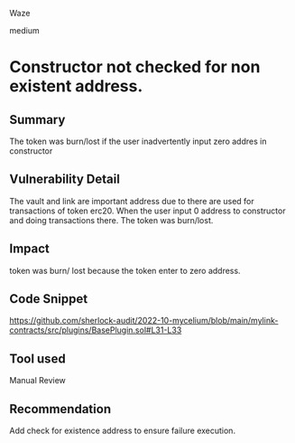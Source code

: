 Waze

medium

# Constructor not checked for non existent address.

## Summary
The token was burn/lost if the user inadvertently input zero addres in constructor 

## Vulnerability Detail
The vault and link are important address due to there are used for transactions of token erc20. When the user input 0 address to constructor and doing transactions there. The token was burn/lost.

## Impact
token was burn/ lost because the token enter to zero address.

## Code Snippet

https://github.com/sherlock-audit/2022-10-mycelium/blob/main/mylink-contracts/src/plugins/BasePlugin.sol#L31-L33

## Tool used

Manual Review

## Recommendation
Add check for existence address to ensure failure execution.